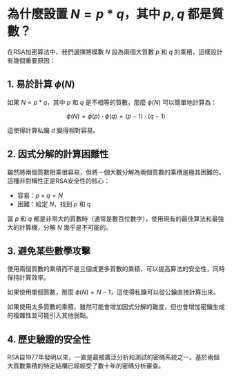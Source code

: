 # 為什麼設置 $N=p*q$，其中 $p, q$ 都是質數？

在RSA加密算法中，我們選擇將模數 $N$ 設為兩個大質數 $p$ 和 $q$ 的乘積，這樣設計有幾個重要原因：

## 1. 易於計算 $\phi(N)$

如果 $N=p*q$，其中 $p$ 和 $q$ 是不相等的質數，那麼 $\phi(N)$ 可以簡單地計算為：

$$\phi(N) = \phi(p) \cdot \phi(q) = (p-1) \cdot (q-1)$$

這使得計算私鑰 $d$ 變得相對容易。

## 2. 因式分解的計算困難性

雖然將兩個質數相乘很容易，但將一個大數分解為兩個質數的乘積是極其困難的。這種非對稱性正是RSA安全性的核心：

- 容易：$p \times q = N$
- 困難：給定 $N$，找到 $p$ 和 $q$

當 $p$ 和 $q$ 都是非常大的質數時（通常是數百位數字），使用現有的最佳算法和最強大的計算機，分解 $N$ 幾乎是不可能的。

## 3. 避免某些數學攻擊

使用兩個質數的乘積而不是三個或更多質數的乘積，可以提高算法的安全性，同時保持計算效率。

如果使用單個質數，那麼 $\phi(N)=N-1$，這使得私鑰可以從公鑰直接計算出來。

如果使用太多質數的乘積，雖然可能會增加因式分解的難度，但也會增加密鑰生成的複雜性並可能引入其他弱點。

## 4. 歷史驗證的安全性

RSA自1977年發明以來，一直是最被廣泛分析和測試的密碼系統之一。基於兩個大質數乘積的特定結構已經經受了數十年的密碼分析審查。 